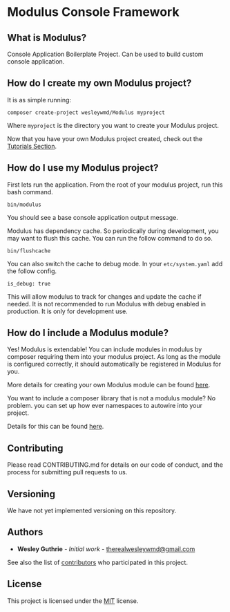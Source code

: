 # Modulus Console Framework

## What is Modulus?
Console Application Boilerplate Project. Can be used to build custom console application.

## How do I create my own Modulus project?
It is as simple running:

    composer create-project wesleywmd/Modulus myproject
    
Where `myproject` is the directory you want to create your Modulus project.

Now that you have your own Modulus project created, check out the [Tutorials Section](docs/tutorials.md).

## How do I use my Modulus project?
First lets run the application. From the root of your modulus project, run this bash command.

    bin/modulus
    
You should see a base console application output message.

Modulus has dependency cache. So periodically during development, you may want to flush this cache. You can run the follow command to do so.

    bin/flushcache
    
You can also switch the cache to debug mode. In your `etc/system.yaml` add the follow config.

    is_debug: true
    
This will allow modulus to track for changes and update the cache if needed. It is not recommended to run Modulus with debug enabled in production. It is only for development use.
    
## How do I include a Modulus module?
Yes! Modulus is extendable! You can include modules in modulus by composer requiring them into your modulus project. As long as the module is configured correctly, it should automatically be registered in Modulus for you.

More details for creating your own Modulus module can be found [here](docs/create-new-module.md).

You want to include a composer library that is not a modulus module? No problem. you can set up how ever namespaces to autowire into your project. 

Details for this can be found [here](docs/tutorials/autowiring.md).

## Contributing
Please read CONTRIBUTING.md for details on our code of conduct, and the process for submitting pull requests to us.

## Versioning
We have not yet implemented versioning on this repository.

## Authors
- **Wesley Guthrie** - *Initial work* - therealwesleywmd@gmail.com

See also the list of [contributors](https://github.com/wesleywmd/modulus/graphs/contributors) who participated in this project.

## License
This project is licensed under the [MIT](https://choosealicense.com/licenses/mit/) license.

    


